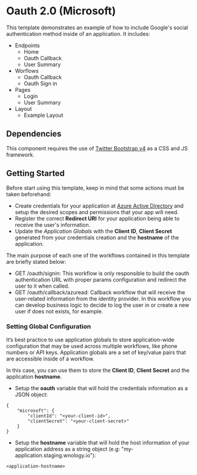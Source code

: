 # Oauth 2.0 (Microsoft)

This template demonstrates an example of how to include Google's social authentication method inside of an application. It includes:

- Endpoints
  - Home
  - Oauth Callback
  - User Summary
- Worflows
  - Oauth Callback
  - Oauth Sign in
- Pages
  - Login
  - User Summary
- Layout
  - Example Layout

## Dependencies

This component requires the use of [Twitter Bootstrap v4](https://getbootstrap.com/) as a CSS and JS framework.

## Getting Started

Before start using this template, keep in mind that some actions must be taken beforehand:

- Create credentials for your application at [Azure Active Directory](https://portal.azure.com) and setup the desired scopes and permissions that your app will need.
- Register the correct **Redirect URI** for your application being able to receive the user's information.
- Update the *Application Globals* with the **Client ID**, **Client Secret** generated from your credentials creation and the **hostname** of the application.

The main purpose of each one of the workflows contained in this template are briefly stated below:

- GET /oauth/signin: This workflow is only responsible to build the oauth authentication URL with proper params configuration and redirect the user to it when called.
- GET /oauth/callback/azuread: Callback workflow that will receive the user-related information from the identity provider. In this workflow you can develop business logic to decide to log the user in or create a new user if does not exists, for example.

### Setting Global Configuration

It’s best practice to use application globals to store application-wide configuration that may be used across multiple workflows, like phone numbers or API keys.
Application globals are a set of key/value pairs that are accessible inside of a workflow.

In this case, you can use them to store the **Client ID**, **Client Secret** and the application **hostname**. 

- Setup the **oauth** variable that will hold the credentials information as a JSON object:
```
{
    "microsoft": {
        "clientId": "<your-client-id>",
        "clientSecret": "<your-client-secret>"
    }
}
```
- Setup the **hostname** variable that will hold the host information of your application address as a string object (e.g: "my-application.staging.wnology.io"):
```
<application-hostname>
```
